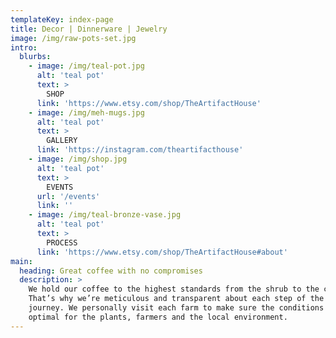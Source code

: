 ```yaml
---
templateKey: index-page
title: Decor | Dinnerware | Jewelry
image: /img/raw-pots-set.jpg
intro:
  blurbs:
    - image: /img/teal-pot.jpg
      alt: 'teal pot'
      text: >
        SHOP
      link: 'https://www.etsy.com/shop/TheArtifactHouse'
    - image: /img/meh-mugs.jpg
      alt: 'teal pot'
      text: >
        GALLERY
      link: 'https://instagram.com/theartifacthouse'
    - image: /img/shop.jpg
      alt: 'teal pot'
      text: >
        EVENTS
      url: '/events'
      link: ''
    - image: /img/teal-bronze-vase.jpg
      alt: 'teal pot'
      text: >
        PROCESS
      link: 'https://www.etsy.com/shop/TheArtifactHouse#about'
main:
  heading: Great coffee with no compromises
  description: >
    We hold our coffee to the highest standards from the shrub to the cup.
    That’s why we’re meticulous and transparent about each step of the coffee’s
    journey. We personally visit each farm to make sure the conditions are
    optimal for the plants, farmers and the local environment.
---
```

